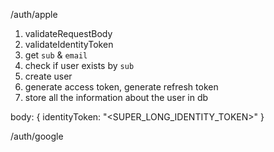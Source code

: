 

/auth/apple

1. validateRequestBody
2. validateIdentityToken
3. get `sub` & `email`
4. check if user exists by `sub`
5. create user
6. generate access token, generate refresh token
7. store all the information about the user in db

body: {
    identityToken: "<SUPER_LONG_IDENTITY_TOKEN>"
}


/auth/google


